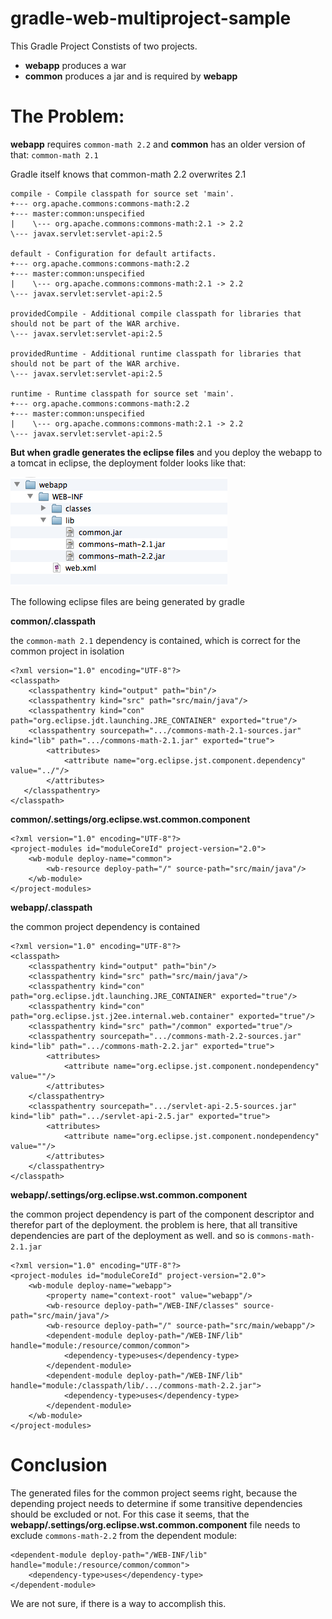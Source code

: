 gradle-web-multiproject-sample
==============================

This Gradle Project Constists of two projects.

- __webapp__ produces a war
- __common__ produces a jar and is required by __webapp__

The Problem:
=======

__webapp__ requires ````common-math 2.2```` and __common__ has an older version of that: ````common-math 2.1````


Gradle itself knows that common-math 2.2 overwrites 2.1

	compile - Compile classpath for source set 'main'.
	+--- org.apache.commons:commons-math:2.2
	+--- master:common:unspecified
	|    \--- org.apache.commons:commons-math:2.1 -> 2.2
	\--- javax.servlet:servlet-api:2.5

	default - Configuration for default artifacts.
	+--- org.apache.commons:commons-math:2.2
	+--- master:common:unspecified
	|    \--- org.apache.commons:commons-math:2.1 -> 2.2
	\--- javax.servlet:servlet-api:2.5

	providedCompile - Additional compile classpath for libraries that should not be part of the WAR archive.
	\--- javax.servlet:servlet-api:2.5

	providedRuntime - Additional runtime classpath for libraries that should not be part of the WAR archive.
	\--- javax.servlet:servlet-api:2.5

	runtime - Runtime classpath for source set 'main'.
	+--- org.apache.commons:commons-math:2.2
	+--- master:common:unspecified
	|    \--- org.apache.commons:commons-math:2.1 -> 2.2
	\--- javax.servlet:servlet-api:2.5


__But when gradle generates the eclipse files__ and you deploy the webapp to a tomcat in eclipse, the deployment folder looks like that:

![Tomcat Deployment Folder](eclipse-deployment-folder.png)

The following eclipse files are being generated by gradle

__common/.classpath__

the ````common-math 2.1```` dependency is contained, which is correct for the common project in isolation

	<?xml version="1.0" encoding="UTF-8"?>
	<classpath>
		<classpathentry kind="output" path="bin"/>
		<classpathentry kind="src" path="src/main/java"/>
		<classpathentry kind="con" path="org.eclipse.jdt.launching.JRE_CONTAINER" exported="true"/>
		<classpathentry sourcepath=".../commons-math-2.1-sources.jar" kind="lib" path=".../commons-math-2.1.jar" exported="true">
			<attributes>
				<attribute name="org.eclipse.jst.component.dependency" value="../"/>
			</attributes>
	   </classpathentry>
	</classpath>

__common/.settings/org.eclipse.wst.common.component__

	<?xml version="1.0" encoding="UTF-8"?>
	<project-modules id="moduleCoreId" project-version="2.0">
		<wb-module deploy-name="common">
			<wb-resource deploy-path="/" source-path="src/main/java"/>
		</wb-module>
	</project-modules>

__webapp/.classpath__

the common project dependency is contained

	<?xml version="1.0" encoding="UTF-8"?>
	<classpath>
		<classpathentry kind="output" path="bin"/>
		<classpathentry kind="src" path="src/main/java"/>
		<classpathentry kind="con" path="org.eclipse.jdt.launching.JRE_CONTAINER" exported="true"/>
		<classpathentry kind="con" path="org.eclipse.jst.j2ee.internal.web.container" exported="true"/>
		<classpathentry kind="src" path="/common" exported="true"/>
		<classpathentry sourcepath=".../commons-math-2.2-sources.jar" kind="lib" path=".../commons-math-2.2.jar" exported="true">
			<attributes>
				<attribute name="org.eclipse.jst.component.nondependency" value=""/>
			</attributes>
		</classpathentry>
		<classpathentry sourcepath=".../servlet-api-2.5-sources.jar" kind="lib" path=".../servlet-api-2.5.jar" exported="true">
			<attributes>
				<attribute name="org.eclipse.jst.component.nondependency" value=""/>
			</attributes>
		</classpathentry>
	</classpath>

__webapp/.settings/org.eclipse.wst.common.component__

the common project dependency is part of the component descriptor and therefor part of the deployment.
the problem is here, that all transitive dependencies are part of the deployment as well. and so is ````commons-math-2.1.jar```` 

	<?xml version="1.0" encoding="UTF-8"?>
	<project-modules id="moduleCoreId" project-version="2.0">
		<wb-module deploy-name="webapp">
			<property name="context-root" value="webapp"/>
			<wb-resource deploy-path="/WEB-INF/classes" source-path="src/main/java"/>
			<wb-resource deploy-path="/" source-path="src/main/webapp"/>
			<dependent-module deploy-path="/WEB-INF/lib" handle="module:/resource/common/common">
				<dependency-type>uses</dependency-type>
			</dependent-module>
			<dependent-module deploy-path="/WEB-INF/lib" handle="module:/classpath/lib/.../commons-math-2.2.jar">
				<dependency-type>uses</dependency-type>
			</dependent-module>
		</wb-module>
	</project-modules>

Conclusion
=======
The generated files for the common project seems right, because the depending project needs to determine if some transitive dependencies should be excluded or not. For this case it seems, that the __webapp/.settings/org.eclipse.wst.common.component__ file needs to exclude  ````commons-math-2.2```` from the dependent module:

	<dependent-module deploy-path="/WEB-INF/lib" handle="module:/resource/common/common">
		<dependency-type>uses</dependency-type>
	</dependent-module>

We are not sure, if there is a way to accomplish this.
